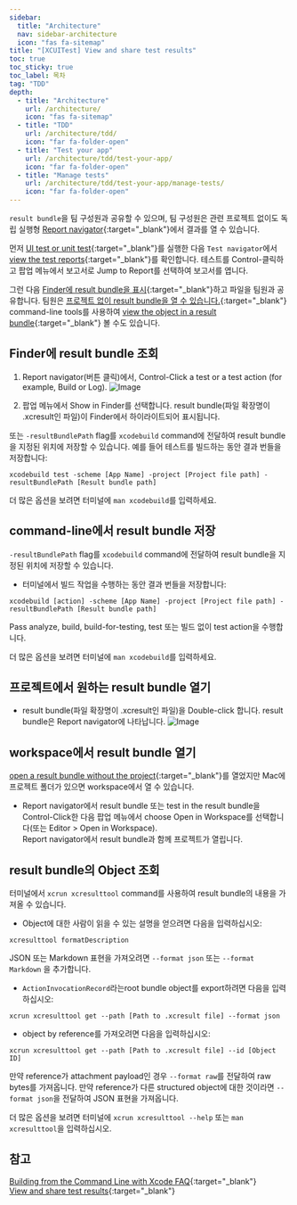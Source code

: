 ```yaml
---
sidebar:
  title: "Architecture"
  nav: sidebar-architecture
  icon: "fas fa-sitemap"
title: "[XCUITest] View and share test results"
toc: true
toc_sticky: true
toc_label: 목차
tag: "TDD"
depth:
  - title: "Architecture"
    url: /architecture/
    icon: "fas fa-sitemap"
  - title: "TDD"
    url: /architecture/tdd/
    icon: "far fa-folder-open"
  - title: "Test your app"
    url: /architecture/tdd/test-your-app/
    icon: "far fa-folder-open"
  - title: "Manage tests"
    url: /architecture/tdd/test-your-app/manage-tests/
    icon: "far fa-folder-open"
---
```

`result bundle`을 팀 구성원과 공유할 수 있으며, 팀 구성원은 관련 프로젝트 없이도 독립 실행형 [<i class="fas fa-link"></i> Report navigator](https://help.apple.com/xcode/mac/current/#/dev7bb5cf385){:target="_blank"}에서 결과를 열 수 있습니다.  

먼저 [<i class="fas fa-link"></i> UI test or unit test](https://help.apple.com/xcode/mac/current/#/dev42b289fbc?sub=devae9a50aac){:target="_blank"}를 실행한 다음 `Test navigator`에서 [<i class="fas fa-link"></i> view the test reports](https://help.apple.com/xcode/mac/current/#/devba2c7e1bc?sub=devae9a50aac){:target="_blank"}를 확인합니다. 테스트를 Control-클릭하고 팝업 메뉴에서 보고서로 Jump to Report를 선택하여 보고서를 엽니다.  

그런 다음 [<i class="fas fa-link"></i> Finder에 result bundle을 표시](https://help.apple.com/xcode/mac/current/#/devc38fc7392?sub=dev4b5be04e0){:target="_blank"}하고 파일을 팀원과 공유합니다. 팀원은 [<i class="fas fa-link"></i> 프로젝트 없이 result bundle을 열 수 있습니다.](https://help.apple.com/xcode/mac/current/#/devc38fc7392?sub=devae9a50aac){:target="_blank"} command-line tools를 사용하여 [<i class="fas fa-link"></i> view the object in a result bundle](https://help.apple.com/xcode/mac/current/#/devc38fc7392?sub=dev0fe9c3ea3){:target="_blank"} 볼 수도 있습니다.

## Finder에 result bundle 조회

1. Report navigator(버튼 클릭)에서, Control-Click a test or a test action (for example, Build or Log).
![Image](https://help.apple.com/xcode/mac/current/en.lproj/Art/rb_show_in_finder.png)  

2. 팝업 메뉴에서 Show in Finder를 선택합니다.
result bundle(파일 확장명이 .xcresult인 파일)이 Finder에서 하이라이트되어 표시됩니다.  

또는 `-resultBundlePath` flag를 `xcodebuild` command에 전달하여 result bundle을 지정된 위치에 저장할 수 있습니다. 예를 들어 테스트를 빌드하는 동안 결과 번들을 저장합니다:
```
xcodebuild test -scheme [App Name] -project [Project file path] -resultBundlePath [Result bundle path]
```
더 많은 옵션을 보려면 터미널에 `man xcodebuild`를 입력하세요.

## command-line에서 result bundle 저장
`-resultBundlePath` flag를 `xcodebuild` command에 전달하여 result bundle을 지정된 위치에 저장할 수 있습니다.

* 터미널에서 빌드 작업을 수행하는 동안 결과 번들을 저장합니다:  
```
xcodebuild [action] -scheme [App Name] -project [Project file path] -resultBundlePath [Result bundle path]
```
Pass analyze, build, build-for-testing, test 또는 빌드 없이 test action을 수행합니다.

더 많은 옵션을 보려면 터미널에 `man xcodebuild`를 입력하세요.

## 프로젝트에서 원하는 result bundle 열기
* result bundle(파일 확장명이 .xcresult인 파일)을 Double-click 합니다.
result bundle은 Report navigator에 나타납니다.
![Image](https://help.apple.com/xcode/mac/current/en.lproj/Art/rb_open_result_bundle.png)  

## workspace에서 result bundle 열기
[<i class="fas fa-link"></i> open a result bundle without the project](https://help.apple.com/xcode/mac/current/#/devc38fc7392?sub=devae9a50aac){:target="_blank"}를 열었지만 Mac에 프로젝트 폴더가 있으면 workspace에서 열 수 있습니다.
* Report navigator에서 result bundle 또는 test in the result bundle을 Control-Click한 다음 팝업 메뉴에서 choose Open in Workspace를 선택합니다(또는 Editor > Open in Workspace).  
Report navigator에서 result bundle과 함께 프로젝트가 열립니다.

## result bundle의 Object 조회
터미널에서 `xcrun xcresulttool` command를 사용하여 result bundle의 내용을 가져올 수 있습니다.

* Object에 대한 사람이 읽을 수 있는 설명을 얻으려면 다음을 입력하십시오:
```
xcresulttool formatDescription
```
JSON 또는 Markdown 표현을 가져오려면 `--format json` 또는 `--format Markdown` 을 추가합니다.

* `ActionInvocationRecord`라는root bundle object를 export하려면 다음을 입력하십시오:
```
xcrun xcresulttool get --path [Path to .xcresult file] --format json
```
* object by reference를 가져오려면 다음을 입력하십시오:
```
xcrun xcresulttool get --path [Path to .xcresult file] --id [Object ID]
```
만약 reference가 attachment payload인 경우 `--format raw`를 전달하여 raw bytes를 가져옵니다. 만약 reference가 다른 structured object에 대한 것이라면 `--format json`을 전달하여 JSON 표현을 가져옵니다.

더 많은 옵션을 보려면 터미널에 `xcrun xcresulttool --help` 또는 `man xcresulttool`을 입력하십시오.

 

## 참고
[<i class="fas fa-link"></i> Building from the Command Line with Xcode FAQ](https://developer.apple.com/library/archive/technotes/tn2339/_index.html){:target="_blank"}  
[<i class="fas fa-link"></i> View and share test results](https://help.apple.com/xcode/mac/current/#/devc38fc7392?sub=devae9a50aac){:target="_blank"}

